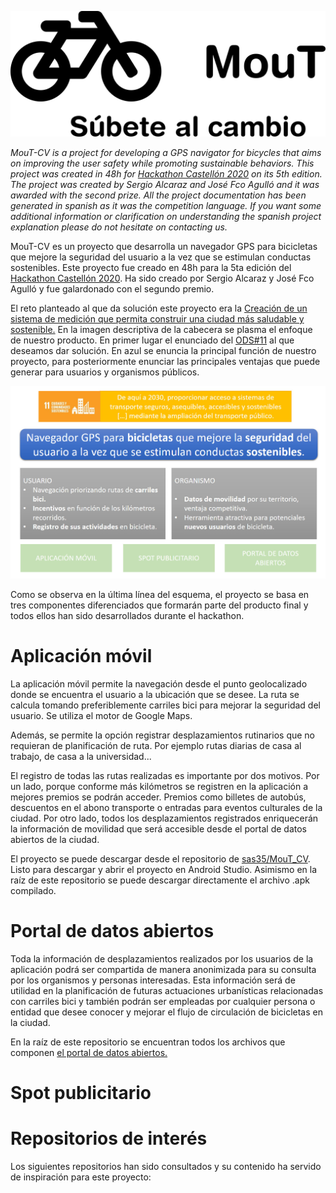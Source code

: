 ![MouT - ¡Súbete al cambio!](MouT-banner.png)

*MouT-CV is a project for developing a GPS navigator for bicycles that aims on improving the user safety while promoting sustainable behaviors. This project was created in 48h for [Hackathon Castellón 2020](https://www.hackathoncastellon.com/) on its 5th edition. The project was created by Sergio Alcaraz and José Fco Agulló and it was awarded with the second prize. All the project documentation has been generated in spanish as it was the competition language. If you want some additional information or clarification on understanding the spanish project explanation please do not hesitate on contacting us.*

MouT-CV es un proyecto que desarrolla un navegador GPS para bicicletas que mejore la seguridad del usuario a la vez que se estimulan conductas sostenibles. Este proyecto fue creado en 48h para la 5ta edición del [Hackathon Castellón 2020](https://www.hackathoncastellon.com/). Ha sido creado por Sergio Alcaraz y José Fco Agulló y fue galardonado con el segundo premio.

El reto planteado al que da solución este proyecto era la [Creación de un sistema de medición que permita construir una ciudad más saludable y sostenible.](https://cdn.eventscase.com/hackathon.eventscase.com/uploads/users/470059/uploads/df5d1f8038a2d9939f8241f822a8112c5b836b4f897762c85f493606e791758fb0ea851afd62c52f04c92d8368313ff2400a.5fb7d91586518.pdf) En la imagen descriptiva de la cabecera se plasma el enfoque de nuestro producto. En primer lugar el enunciado del [ODS#11](https://www.un.org/sustainabledevelopment/es/cities/) al que deseamos dar solución. En azul se enuncia la principal función de nuestro proyecto, para posteriormente enunciar las principales ventajas que puede generar para usuarios y organismos públicos. 

![Navegador GPS para bicicletas que mejore la seguridad del usuario a la vez que se estimulan conductas sostenibles.](https://github.com/the032solutions/moutcv/blob/main/scope.jpeg)

Como se observa en la última línea del esquema, el proyecto se basa en tres componentes diferenciados que formarán parte del producto final y todos ellos han sido desarrollados durante el hackathon. 

# Aplicación móvil

La aplicación móvil permite la navegación desde el punto geolocalizado donde se encuentra el usuario a la ubicación que se desee. La ruta se calcula tomando preferiblemente carriles bici para mejorar la seguridad del usuario. Se utiliza el motor de Google Maps.

Además, se permite la opción registrar desplazamientos rutinarios que no requieran de planificación de ruta. Por ejemplo rutas diarias de casa al trabajo, de casa a la universidad... 

El registro de todas las rutas realizadas es importante por dos motivos. Por un lado, porque conforme más kilómetros se registren en la aplicación a mejores premios se podrán acceder. Premios como billetes de autobús, descuentos en el abono transporte o entradas para eventos culturales de la ciudad. Por otro lado, todos los desplazamientos registrados enriquecerán la información de movilidad que será accesible desde el portal de datos abiertos de la ciudad.

El proyecto se puede descargar desde el repositorio de [sas35/MouT_CV](https://github.com/Sas35/MouT_CV). Listo para descargar y abrir el proyecto en Android Studio. Asimismo en la raíz de este repositorio se puede descargar directamente el archivo .apk compilado.

# Portal de datos abiertos

Toda la información de desplazamientos realizados por los usuarios de la aplicación podrá ser compartida de manera anonimizada para su consulta por los organismos y personas interesadas. Esta información será de utilidad en la planificación de futuras actuaciones urbanísticas relacionadas con carriles bici y también podrán ser empleadas por cualquier persona o entidad que desee conocer y mejorar el flujo de circulación de bicicletas en la ciudad.

En la raíz de este repositorio se encuentran todos los archivos que componen [el portal de datos abiertos.](https://the032solutions.github.io/moutcv/)

# Spot publicitario

# Repositorios de interés

Los siguientes repositorios han sido consultados y su contenido ha servido de inspiración para este proyecto:

